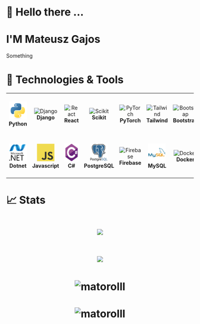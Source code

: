 # 👋 Hello there ...
#  I'M Mateusz Gajos 
<div align="justify">
   Something
</div>

# 🔧 Technologies & Tools
<table>
  <tr>
    <td align="center" height="108" width="108">
      <img
        src="https://raw.githubusercontent.com/devicons/devicon/master/icons/python/python-original.svg" 
        width="48"
        height="48"
        alt="Python"
      />
      <br /><strong>Python</strong>
    </td>
    <td align="center" height="108" width="108">
      <img
        src="https://cdn.worldvectorlogo.com/logos/django.svg"
        width="48"
        height="48"
        alt="Django"
      />
      <br /><strong>Django</strong>
    </td>
    <td align="center" height="108" width="108">
      <img
        src="https://cdn.jsdelivr.net/gh/devicons/devicon/icons/react/react-original.svg"
        width="48"
        height="48"
        alt="React"
      />
      <br /><strong>React</strong>
    </td>
    <td align="center" height="108" width="108">
      <img
        src="https://upload.wikimedia.org/wikipedia/commons/0/05/Scikit_learn_logo_small.svg"
        width="48"
        height="48"
        alt="Scikit"
      />
      <br /><strong>Scikit</strong>
    </td>
    <td align="center" height="108" width="108">
      <img
        src="https://www.vectorlogo.zone/logos/pytorch/pytorch-icon.svg"
        width="48"
        height="48"
        alt="PyTorch"
      />
      <br /><strong>PyTorch</strong>
    </td>
    <td align="center" height="108" width="108">
      <img
        src="https://cdn.jsdelivr.net/gh/devicons/devicon/icons/tailwindcss/tailwindcss-plain.svg"
        width="48"
        height="48"
        alt="Tailwind"
      />
      <br /><strong>Tailwind</strong>
    </td>
    <td align="center" height="108" width="108">
      <img
        src="https://cdn.jsdelivr.net/gh/devicons/devicon/icons/bootstrap/bootstrap-plain.svg"
        width="48"
        height="48"
        alt="Bootstrap"
      />
      <br /><strong>Bootstrap</strong>
    </td>
    <td align="center" height="108" width="108">
      <img
        src="https://download.blender.org/branding/community/blender_community_badge_white.svg" 
        width="48"
        height="48"
        alt="Blender"
      />
      <br /><strong>Blender</strong>
    </td>
  </tr>
  <tr>
    <td align="center" height="108" width="108">
      <img
        src="https://raw.githubusercontent.com/devicons/devicon/master/icons/dot-net/dot-net-original-wordmark.svg"  
        width="48"
        height="48"
        alt="Dotnet"
      />
      <br /><strong>Dotnet</strong>
    </td>
    <td align="center" height="108" width="108">
      <img
        src="https://raw.githubusercontent.com/devicons/devicon/master/icons/javascript/javascript-original.svg"  
        width="48"
        height="48"
        alt="Javascript"
      />
      <br /><strong>Javascript</strong>
    </td>
    <td align="center" height="108" width="108">
      <img
        src="https://raw.githubusercontent.com/devicons/devicon/master/icons/csharp/csharp-original.svg"
        width="48"
        height="48"
        alt="C#"
      />
      <br /><strong>C#</strong>
    </td>
    <td align="center" height="108" width="108">
      <img
        src="https://raw.githubusercontent.com/devicons/devicon/master/icons/postgresql/postgresql-original-wordmark.svg"     
        width="48"
        height="48"
        alt="C#"
      />
      <br /><strong>PostgreSQL</strong>
    </td>
    <td align="center" height="108" width="108">
      <img
        src="https://cdn.jsdelivr.net/gh/devicons/devicon/icons/firebase/firebase-plain.svg"
        width="48"
        height="48"
        alt="Firebase"
      />
      <br /><strong>Firebase</strong>
    </td>
    <td align="center" height="108" width="108">
      <img
        src="https://raw.githubusercontent.com/devicons/devicon/master/icons/mysql/mysql-original-wordmark.svg"
        width="48"
        height="48"
        alt="MySQL"
      />
      <br /><strong>MySQL</strong>
    </td>
    <td align="center" height="108" width="108">
      <img
        src="https://cdn.jsdelivr.net/gh/devicons/devicon/icons/docker/docker-original.svg"
        width="48"
        height="48"
        alt="Docker"
      />
      <br /><strong>Docker</strong>
    </td>
    <td align="center" height="108" width="108">
      <img
        src="https://cdn.worldvectorlogo.com/logos/arduino-1.svg"
        width="48"
        height="48"
        alt="Arduino"
      />
      <br /><strong>Arduino</strong>
    </td>
  </tr>
</table>

# 📈 Stats

<h1 align="center"><img src="https://github-readme-stats.vercel.app/api?username=matorolll&show_icons=true&theme=react&&hide_border=true"/></h1>
<h1 align="center"><img src="https://github-readme-streak-stats.herokuapp.com/?user=matorolll&&theme=react&&hide_border=true"/></h1>
<h1 align="center"><img align="center" src="https://github-readme-stats.vercel.app/api/top-langs?username=matorolll&show_icons=true&theme=react&locale=en&layout=compact" alt="matorolll" /></h1>
<h1 align="center"><img src="https://komarev.com/ghpvc/?username=matorolll&label=Lurking%20here&color=b40e0e&style=flat" alt="matorolll" /></h1>
